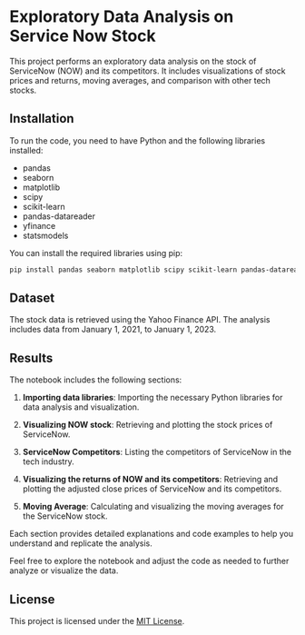 # Exploratory Data Analysis on Service Now Stock

This project performs an exploratory data analysis on the stock of ServiceNow (NOW) and its competitors. It includes visualizations of stock prices and returns, moving averages, and comparison with other tech stocks.

## Installation

To run the code, you need to have Python and the following libraries installed:

- pandas
- seaborn
- matplotlib
- scipy
- scikit-learn
- pandas-datareader
- yfinance
- statsmodels

You can install the required libraries using pip:

```bash
pip install pandas seaborn matplotlib scipy scikit-learn pandas-datareader yfinance statsmodels
```

## Dataset
The stock data is retrieved using the Yahoo Finance API. The analysis includes data from January 1, 2021, to January 1, 2023.


## Results

The notebook includes the following sections:

1. **Importing data libraries**: Importing the necessary Python libraries for data analysis and visualization.

2. **Visualizing NOW stock**: Retrieving and plotting the stock prices of ServiceNow.

3. **ServiceNow Competitors**: Listing the competitors of ServiceNow in the tech industry.

4. **Visualizing the returns of NOW and its competitors**: Retrieving and plotting the adjusted close prices of ServiceNow and its competitors.

5. **Moving Average**: Calculating and visualizing the moving averages for the ServiceNow stock.

Each section provides detailed explanations and code examples to help you understand and replicate the analysis.

Feel free to explore the notebook and adjust the code as needed to further analyze or visualize the data.

## License

This project is licensed under the [MIT License](LICENSE).




